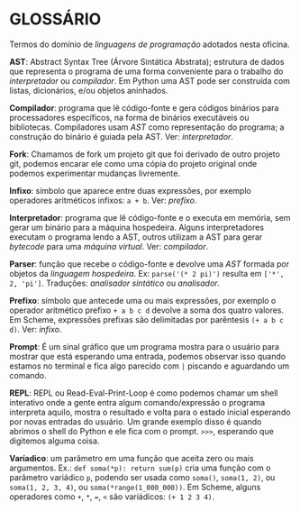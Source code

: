 # GLOSSÁRIO

Termos do domínio de _linguagens de programação_ adotados nesta oficina.


**AST**: Abstract Syntax Tree (Árvore Sintática Abstrata); estrutura de dados que representa o programa
de uma forma conveniente para o trabalho do _interpretador_ ou _compilador_.
Em Python uma AST pode ser construída com listas, dicionários, e/ou objetos aninhados.

**Compilador**: programa que lê código-fonte e gera códigos binários para processadores específicos, na forma de binários executáveis ou bibliotecas. Compiladores usam _AST_ como representação do programa; a construção do binário é guiada pela AST. Ver: _interpretador_.

**Fork**: Chamamos de fork um projeto git que foi derivado de outro projeto git, podemos encarar ele como uma cópia do projeto original onde podemos experimentar mudanças livremente.

**Infixo**: símbolo que aparece entre duas expressões, por exemplo operadores aritméticos infixos: `a + b`. Ver: _prefixo_.

**Interpretador**: programa que lê código-fonte e o executa em memória, sem gerar um binário para a máquina hospedeira. Alguns interpretadores executam o programa lendo a AST, outros utilizam a AST para gerar _bytecode_ para uma _máquina virtual_. Ver: _compilador_.

**Parser**: função que recebe o código-fonte e devolve uma _AST_ formada por objetos da _linguagem hospedeira_.
Ex: `parse('(* 2 pi)')` resulta em `['*', 2, 'pi']`.
Traduções: _analisador sintático_ ou _analisador_.

**Prefixo**: símbolo que antecede uma ou mais expressões, por exemplo o operador aritmético prefixo
`+ a b c d` devolve a soma dos quatro valores.
Em Scheme, expressões prefixas são delimitadas por parêntesis `(+ a b c d)`. Ver: _infixo_.

**Prompt**: É um sinal gráfico que um programa mostra para o usuário para mostrar que está esperando uma entrada, podemos observar isso quando estamos no terminal e fica algo parecido com `|` piscando e aguardando um comando.

**REPL**: REPL ou Read-Eval-Print-Loop é como podemos chamar um shell interativo onde a gente entra algum comando/expressão o programa interpreta aquilo, mostra o resultado e volta para o estado inicial esperando por novas entradas do usuário. Um grande exemplo disso é quando abrimos o shell do Python e ele fica com o prompt. `>>>`, esperando que digitemos alguma coisa.

**Varíadico**: um parâmetro em uma função que aceita zero ou mais argumentos. Ex.: `def soma(*p): return sum(p)` cria uma função com o parâmetro variádico `p`, podendo ser usada como `soma()`, `soma(1, 2)`, ou `soma(1, 2, 3, 4)`, ou `soma(*range(1_000_000))`.
Em Scheme, alguns operadores como `+`, `*`, `=`, `<` são variádicos: `(+ 1 2 3 4)`.
